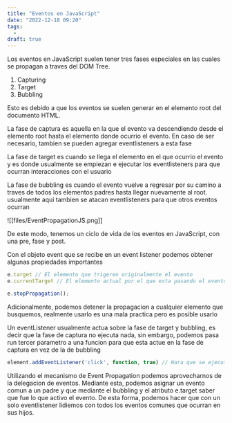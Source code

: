 ```yaml
---
title: "Eventos en JavaScript"
date: "2022-12-18 09:20"
tags: 
  - 
draft: true
---
```


Los eventos en JavaScript suelen tener tres fases especiales en las cuales se propagan a traves del DOM Tree.
1. Capturing
2. Target
3. Bubbling

Esto es debido a que los eventos se suelen generar en el elemento root del documento HTML.

La fase de captura es aquella en la que el evento va descendiendo desde el elemento root hasta el elemento donde ocurrio el evento. En caso de ser necesario, tambien se pueden agregar eventlisteners a esta fase

La fase de target es cuando se llega el elemento en el que ocurrio el evento y es donde usualmente se empiezan e ejecutar los eventlisteners para que ocurran interacciones con el usuario

La fase de bubbling es cuando el evento vuelve a regresar por su camino a traves de todos los elementos padres hasta llegar nuevamente al root. usualmente aqui tambien se atacan eventlisteners para que otros eventos ocurran

![[files/EventPropagationJS.png]]

De este modo, tenemos un ciclo de vida de los eventos en JavaScript, con una pre, fase y post.

Con el objeto event que se recibe en un event listener podemos obtener algunas propiedades importantes

```JavaScript
e.target // El elemento que trigereo originalmente el evento
e.currentTarget // El elemento actual por el que esta pasando el evento con bubbling seguramente

e.stopPropagation();
```

Adicionalmente, podemos detener la propagacion a cualquier elemento que busquemos, realmente usarlo es una mala practica pero es posible usarlo

Un eventListener usualmente actua sobre la fase de target y bubbling, es decir que la fase de captura no ejecuta nada, sin embargo, podemos pasa run tercer parametro a una funcion para que esta actue en la fase de captura en vez de la de bubbling
```JavaScript
element.addEventListener('click', function, true) // Hara que se ejecute la funcion en este elemento por captura y no por bubbling
```

Utilizando el mecanismo de Event Propagation podemos aprovecharnos de la delegacion de eventos. Mediante esta, podemos asignar un evento comun a un padre y que mediante el bubbling y el atributo e.target saber que fue lo que activo el evento. De esta forma, podemos hacer que con un solo eventlistener lidiemos con todos los eventos comunes que ocurran en sus hijos.